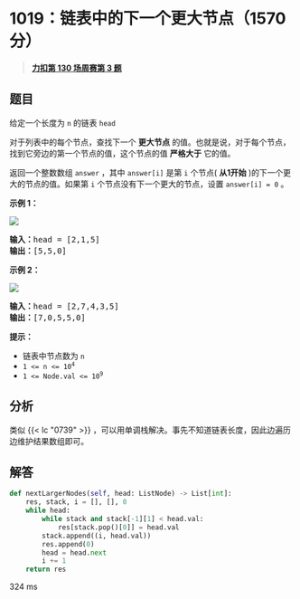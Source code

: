 # 1019：链表中的下一个更大节点（1570 分）


> <u>**[力扣第 130 场周赛第 3 题](https://leetcode.cn/problems/next-greater-node-in-linked-list/)**</u>

## 题目

<p>给定一个长度为 <code>n</code> 的链表 <code>head</code></p>

<p>对于列表中的每个节点，查找下一个 <strong>更大节点</strong> 的值。也就是说，对于每个节点，找到它旁边的第一个节点的值，这个节点的值 <strong>严格大于</strong> 它的值。</p>

<p>返回一个整数数组 <code>answer</code> ，其中 <code>answer[i]</code> 是第 <code>i</code> 个节点( <strong>从1开始</strong> )的下一个更大的节点的值。如果第 <code>i</code> 个节点没有下一个更大的节点，设置 <code>answer[i] = 0</code> 。</p>



<p><strong>示例 1：</strong></p>

<p><img src="https://assets.leetcode.com/uploads/2021/08/05/linkedlistnext1.jpg" /></p>

<pre>
<strong>输入：</strong>head = [2,1,5]
<strong>输出：</strong>[5,5,0]
</pre>

<p><strong>示例 2：</strong></p>

<p><img src="https://assets.leetcode.com/uploads/2021/08/05/linkedlistnext2.jpg" /></p>

<pre>
<strong>输入：</strong>head = [2,7,4,3,5]
<strong>输出：</strong>[7,0,5,5,0]
</pre>



<p><strong>提示：</strong></p>

<ul>
<li>链表中节点数为 <code>n</code></li>
<li><code>1 &lt;= n &lt;= 10<sup>4</sup></code></li>
<li><code>1 &lt;= Node.val &lt;= 10<sup>9</sup></code></li>
</ul>




## 分析

类似 {{< lc "0739"  >}} ，可以用单调栈解决。事先不知道链表长度，因此边遍历边维护结果数组即可。


## 解答

```python
def nextLargerNodes(self, head: ListNode) -> List[int]:
	res, stack, i = [], [], 0
	while head:
		while stack and stack[-1][1] < head.val:
			res[stack.pop()[0]] = head.val
		stack.append((i, head.val))
		res.append(0)
		head = head.next
		i += 1
	return res
```

324 ms
